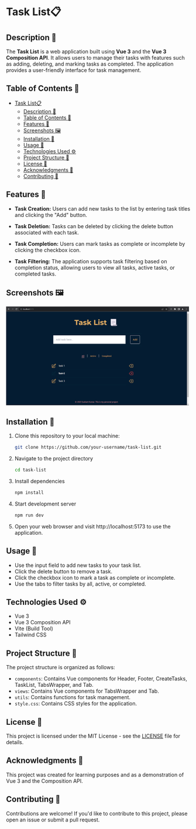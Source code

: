# Task List📋

## Description 📝

The **Task List** is a web application built using **Vue 3** and the **Vue 3 Composition API**. It allows users to manage their tasks with features such as adding, deleting, and marking tasks as completed. The application provides a user-friendly interface for task management.

## Table of Contents 📌

- [Task List📋](#task-list)
  - [Description 📝](#description-)
  - [Table of Contents 📌](#table-of-contents-)
  - [Features 🎯](#features-)
  - [Screenshots 🖼️](#screenshots-️)
  - [Installation 🚀](#installation-)
  - [Usage 🔧](#usage-)
  - [Technologies Used ⚙️](#technologies-used-️)
  - [Project Structure 📂](#project-structure-)
  - [License 📄](#license-)
  - [Acknowledgments 🙏](#acknowledgments-)
  - [Contributing 🤝](#contributing-)

## Features 🎯

- **Task Creation:** Users can add new tasks to the list by entering task titles and clicking the "Add" button.

- **Task Deletion:** Tasks can be deleted by clicking the delete button associated with each task.

- **Task Completion:** Users can mark tasks as complete or incomplete by clicking the checkbox icon.

- **Task Filtering:** The application supports task filtering based on completion status, allowing users to view all tasks, active tasks, or completed tasks.

## Screenshots 🖼️

<img src="public/screenshot/Vue-TaskList-Desktop-View.png" alt="📸Screenshot 1" width="500px" />

## Installation 🚀

1. Clone this repository to your local machine:

   ```bash
   git clone https://github.com/your-username/task-list.git

   ```

2. Navigate to the project directory

   ```bash
   cd task-list

   ```

3. Install dependencies

   ```bash
   npm install

   ```

4. Start development server

   ```bash
   npm run dev

   ```

5. Open your web browser and visit http://localhost:5173 to use the application.

## Usage 🔧

- Use the input field to add new tasks to your task list.
- Click the delete button to remove a task.
- Click the checkbox icon to mark a task as complete or incomplete.
- Use the tabs to filter tasks by all, active, or completed.

## Technologies Used ⚙️

- Vue 3
- Vue 3 Composition API
- Vite (Build Tool)
- Tailwind CSS

## Project Structure 📂

The project structure is organized as follows:

- `components`: Contains Vue components for Header, Footer, CreateTasks, TaskList, TabsWrapper, and Tab.
- `views`: Contains Vue components for TabsWrapper and Tab.
- `utils`: Contains functions for task management.
- `style.css`: Contains CSS styles for the application.

## License 📄

This project is licensed under the MIT License - see the [LICENSE](LICENSE) file for details.

## Acknowledgments 🙏

This project was created for learning purposes and as a demonstration of Vue 3 and the Composition API.

## Contributing 🤝

Contributions are welcome! If you'd like to contribute to this project, please open an issue or submit a pull request.
